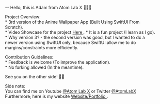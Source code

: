 


-- Hello, this is Adam from Atom Lab X 👨🏾‍💻

Project Overview:<br>
    * 3rd version of the Anime Wallpaper App (Built Using SwiftUI From Scratch).<br>
    * Video Showcase for the project <a href="https://atomlabx.github.io/Images/AniWall.mp4">Here </a>.
    * It is a fun project (I learn as I go).<br>
    * Why version 3? - the second version was good, but I wanted to do a newer version using SwiftUI only, because SwiftUI allow me to do margins/constraints more efficiently.<br>

Contribution Guidelines:<br>
    * Feedback is welcome (To improve the application).<br>
    * No forking allowed (In the meantime).

See you on the other side! 👋🏾

Side note:<br>
You can find me on Youtube <a href="https://www.youtube.com/channel/UC3a4IUMJzJZCuxm8iOcTrJA">@Atom Lab X</a> or Twitter <a href="https://twitter.com/AtomLabX">@AtomLabX</a><br>Furthermore; here is my website <a href="https://AtomLabX.Dev">Website/Portfolio </a>.

